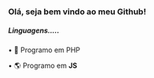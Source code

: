 <h3>Olá, seja bem vindo ao meu Github!</h3>
<h5>Linguagens.....</h5>
<p>• 🐘 Programo em PHP</p>
<p>• 🌎 Programo em <strong>JS</strong></p>

